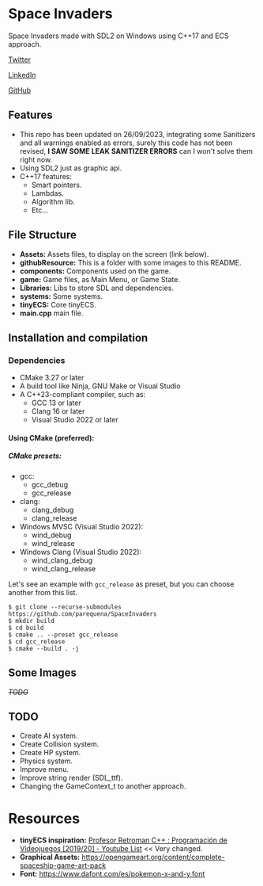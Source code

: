 # Space Invaders

Space Invaders made with SDL2 on Windows using C++17 and ECS approach.

[Twitter](https://twitter.com/conPdePABLO)

[LinkedIn](https://www.linkedin.com/in/parequena/)

[GitHub](https://github.com/parequena)

## Features
- This repo has been updated on 26/09/2023, integrating some Sanitizers and all warnings enabled as errors, surely this code has not been revised, **I SAW SOME LEAK SANITIZER ERRORS** can I won't solve them right now.
- Using SDL2 just as graphic api.
- C++17 features:
    - Smart pointers.   
    - Lambdas.
    -   Algorithm lib.
    -   Etc...

## File Structure

- **Assets:** Assets files, to display on the screen (link below).
- **githubResource:** This is a folder with some images to this README.
- **components:** Components used on the game.
- **game:** Game files, as Main Menu, or Game State.
- **Libraries:** Libs to store SDL and dependencies.
- **systems:** Some systems.
- **tinyECS:** Core tinyECS.
- **main.cpp** main file.
 
## Installation and compilation
### Dependencies
* CMake 3.27 or later
* A build tool like Ninja, GNU Make or Visual Studio
* A C++23-compliant compiler, such as:
  * GCC 13 or later
  * Clang 16 or later
  * Visual Studio 2022 or later

#### Using CMake (preferred):
##### CMake presets:
* gcc:
    * gcc_debug
    * gcc_release
* clang:
    * clang_debug
    * clang_release
* Windows MVSC (Visual Studio 2022):
    * wind_debug
    * wind_release
* Windows Clang (Visual Studio 2022):
    * wind_clang_debug
    * wind_clang_release

Let's see an example with `gcc_release` as preset, but you can choose another from this list.
```
$ git clone --recurse-submodules https://github.com/parequena/SpaceInvaders
$ mkdir build
$ cd build
$ cmake .. --preset gcc_release
$ cd gcc_release
$ cmake --build . -j
```

## Some Images
~~*TODO*~~

## TODO
- Create AI system.
- Create Collision system.
- Create HP system.
- Physics system.
- Improve menu.
- Improve string render (SDL_ttf).
- Changing the GameContext_t to another approach.

# Resources
- **tinyECS inspiration:** [Profesor Retroman C++ : Programación de Videojuegos [2019/20] - Youtube List](https://www.youtube.com/playlist?list=PLmxqg54iaXrhTqZxylLPo0nov0OoyJqiS) << Very changed.
- **Graphical Assets:** https://opengameart.org/content/complete-spaceship-game-art-pack
- **Font:** https://www.dafont.com/es/pokemon-x-and-y.font
